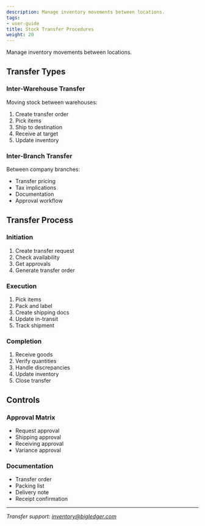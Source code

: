 ```yaml
---
description: Manage inventory movements between locations.
tags:
- user-guide
title: Stock Transfer Procedures
weight: 20
---
```


Manage inventory movements between locations.

## Transfer Types

### Inter-Warehouse Transfer
Moving stock between warehouses:
1. Create transfer order
2. Pick items
3. Ship to destination
4. Receive at target
5. Update inventory

### Inter-Branch Transfer
Between company branches:
- Transfer pricing
- Tax implications
- Documentation
- Approval workflow

## Transfer Process

### Initiation
1. Create transfer request
2. Check availability
3. Get approvals
4. Generate transfer order

### Execution
1. Pick items
2. Pack and label
3. Create shipping docs
4. Update in-transit
5. Track shipment

### Completion
1. Receive goods
2. Verify quantities
3. Handle discrepancies
4. Update inventory
5. Close transfer

## Controls

### Approval Matrix
- Request approval
- Shipping approval
- Receiving approval
- Variance approval

### Documentation
- Transfer order
- Packing list
- Delivery note
- Receipt confirmation

---

*Transfer support: inventory@bigledger.com*